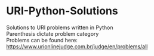 # URI-Python-Solutions
Solutions to URI problems written in Python </br>
Parenthesis dictate problem category </br>
Problems can be found here: https://www.urionlinejudge.com.br/judge/en/problems/all
